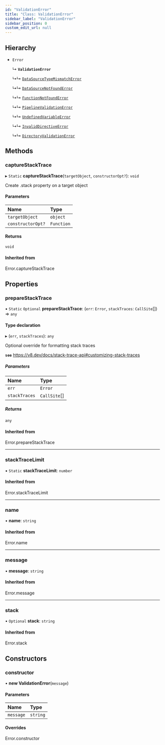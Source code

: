 ```yaml
---
id: "ValidationError"
title: "Class: ValidationError"
sidebar_label: "ValidationError"
sidebar_position: 0
custom_edit_url: null
---
```


## Hierarchy

- `Error`

  ↳ **`ValidationError`**

  ↳↳ [`DataSourceTypeMismatchError`](DataSourceTypeMismatchError)

  ↳↳ [`DataSourceNotFoundError`](DataSourceNotFoundError)

  ↳↳ [`FunctionNotFoundError`](FunctionNotFoundError)

  ↳↳ [`PipelineValidationError`](PipelineValidationError)

  ↳↳ [`UndefinedVariableError`](UndefinedVariableError)

  ↳↳ [`InvalidDirectiveError`](InvalidDirectiveError)

  ↳↳ [`DirectoryValidationError`](DirectoryValidationError)

## Methods

### captureStackTrace

▸ `Static` **captureStackTrace**(`targetObject`, `constructorOpt?`): `void`

Create .stack property on a target object

#### Parameters

| Name | Type |
| :------ | :------ |
| `targetObject` | `object` |
| `constructorOpt?` | `Function` |

#### Returns

`void`

#### Inherited from

Error.captureStackTrace

## Properties

### prepareStackTrace

▪ `Static` `Optional` **prepareStackTrace**: (`err`: `Error`, `stackTraces`: `CallSite`[]) => `any`

#### Type declaration

▸ (`err`, `stackTraces`): `any`

Optional override for formatting stack traces

**`see`** https://v8.dev/docs/stack-trace-api#customizing-stack-traces

##### Parameters

| Name | Type |
| :------ | :------ |
| `err` | `Error` |
| `stackTraces` | `CallSite`[] |

##### Returns

`any`

#### Inherited from

Error.prepareStackTrace

___

### stackTraceLimit

▪ `Static` **stackTraceLimit**: `number`

#### Inherited from

Error.stackTraceLimit

___

### name

• **name**: `string`

#### Inherited from

Error.name

___

### message

• **message**: `string`

#### Inherited from

Error.message

___

### stack

• `Optional` **stack**: `string`

#### Inherited from

Error.stack

## Constructors

### constructor

• **new ValidationError**(`message`)

#### Parameters

| Name | Type |
| :------ | :------ |
| `message` | `string` |

#### Overrides

Error.constructor
